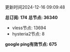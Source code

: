 更新时间2024-12-16 09:09:48

**总订阅: 174**
**总节点: 36340**
- vless节点: 13694
- hysteria2节点: 8

**google ping有效节点: 675**
